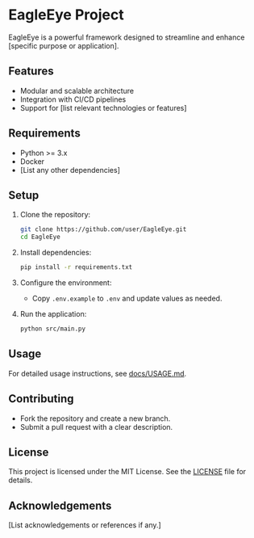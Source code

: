 
# EagleEye Project

EagleEye is a powerful framework designed to streamline and enhance [specific purpose or application].

## Features
- Modular and scalable architecture
- Integration with CI/CD pipelines
- Support for [list relevant technologies or features]

## Requirements
- Python >= 3.x
- Docker
- [List any other dependencies]

## Setup

1. Clone the repository:
   ```bash
   git clone https://github.com/user/EagleEye.git
   cd EagleEye
   ```

2. Install dependencies:
   ```bash
   pip install -r requirements.txt
   ```

3. Configure the environment:
   - Copy `.env.example` to `.env` and update values as needed.

4. Run the application:
   ```bash
   python src/main.py
   ```

## Usage
For detailed usage instructions, see [docs/USAGE.md](docs/USAGE.md).

## Contributing
- Fork the repository and create a new branch.
- Submit a pull request with a clear description.

## License
This project is licensed under the MIT License. See the [LICENSE](LICENSE) file for details.

## Acknowledgements
[List acknowledgements or references if any.]
